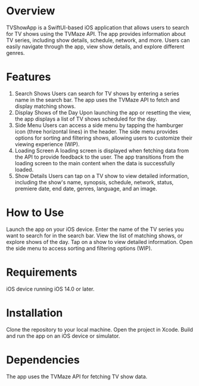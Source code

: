 # Overview

TVShowApp is a SwiftUI-based iOS application that allows users to search for TV shows using the TVMaze API. The app provides information about TV series, including show details, schedule, network, and more. Users can easily navigate through the app, view show details, and explore different genres.


# Features

1. Search Shows
Users can search for TV shows by entering a series name in the search bar.
The app uses the TVMaze API to fetch and display matching shows.
2. Display Shows of the Day
Upon launching the app or resetting the view, the app displays a list of TV shows scheduled for the day.
3. Side Menu
Users can access a side menu by tapping the hamburger icon (three horizontal lines) in the header.
The side menu provides options for sorting and filtering shows, allowing users to customize their viewing experience (WIP).
4. Loading Screen
A loading screen is displayed when fetching data from the API to provide feedback to the user.
The app transitions from the loading screen to the main content when the data is successfully loaded.
5. Show Details
Users can tap on a TV show to view detailed information, including the show's name, synopsis, schedule, network, status, premiere date, end date, genres, language, and an image.


# How to Use

Launch the app on your iOS device.
Enter the name of the TV series you want to search for in the search bar.
View the list of matching shows, or explore shows of the day.
Tap on a show to view detailed information.
Open the side menu to access sorting and filtering options (WIP).


# Requirements

iOS device running iOS 14.0 or later.


# Installation

Clone the repository to your local machine.
Open the project in Xcode.
Build and run the app on an iOS device or simulator.


# Dependencies

The app uses the TVMaze API for fetching TV show data.